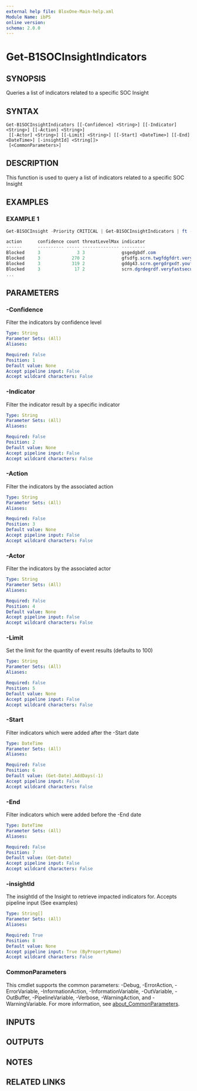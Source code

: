 ```yaml
---
external help file: BloxOne-Main-help.xml
Module Name: ibPS
online version:
schema: 2.0.0
---
```


# Get-B1SOCInsightIndicators

## SYNOPSIS
Queries a list of indicators related to a specific SOC Insight

## SYNTAX

```
Get-B1SOCInsightIndicators [[-Confidence] <String>] [[-Indicator] <String>] [[-Action] <String>]
 [[-Actor] <String>] [[-Limit] <String>] [[-Start] <DateTime>] [[-End] <DateTime>] [-insightId] <String[]>
 [<CommonParameters>]
```

## DESCRIPTION
This function is used to query a list of indicators related to a specific SOC Insight

## EXAMPLES

### EXAMPLE 1
```powershell
Get-B1SOCInsight -Priority CRITICAL | Get-B1SOCInsightIndicators | ft -AutoSize

action      confidence count threatLevelMax indicator                                    timeMax              timeMin
------      ---------- ----- -------------- ---------                                    -------              -------
Blocked     3              3 3              gsgedgbdf.com                     3/26/2024 8:00:00AM  3/26/2024 8:00:00AM
Blocked     3            270 2              gfsdfg.scrn.twgfdgfdrt.veryfastsecureweb.com 3/26/2024 1:00:00PM  3/26/2024 1:00:00PM
Blocked     3            319 2              gddg43.scrn.gergdrgxd†.youfastsecureweb.com  3/26/2024 1:00:00PM  3/26/2024 1:00:00PM
Blocked     3             17 2              scrn.dgrdegrdf.veryfastsecureweb.com         3/26/2024 1:00:00PM  3/26/2024 1:00:00PM
...
```

## PARAMETERS

### -Confidence
Filter the indicators by confidence level

```yaml
Type: String
Parameter Sets: (All)
Aliases:

Required: False
Position: 1
Default value: None
Accept pipeline input: False
Accept wildcard characters: False
```

### -Indicator
Filter the indicator result by a specific indicator

```yaml
Type: String
Parameter Sets: (All)
Aliases:

Required: False
Position: 2
Default value: None
Accept pipeline input: False
Accept wildcard characters: False
```

### -Action
Filter the indicators by the associated action

```yaml
Type: String
Parameter Sets: (All)
Aliases:

Required: False
Position: 3
Default value: None
Accept pipeline input: False
Accept wildcard characters: False
```

### -Actor
Filter the indicators by the associated actor

```yaml
Type: String
Parameter Sets: (All)
Aliases:

Required: False
Position: 4
Default value: None
Accept pipeline input: False
Accept wildcard characters: False
```

### -Limit
Set the limit for the quantity of event results (defaults to 100)

```yaml
Type: String
Parameter Sets: (All)
Aliases:

Required: False
Position: 5
Default value: None
Accept pipeline input: False
Accept wildcard characters: False
```

### -Start
Filter indicators which were added after the -Start date

```yaml
Type: DateTime
Parameter Sets: (All)
Aliases:

Required: False
Position: 6
Default value: (Get-Date).AddDays(-1)
Accept pipeline input: False
Accept wildcard characters: False
```

### -End
Filter indicators which were added before the -End date

```yaml
Type: DateTime
Parameter Sets: (All)
Aliases:

Required: False
Position: 7
Default value: (Get-Date)
Accept pipeline input: False
Accept wildcard characters: False
```

### -insightId
The insightId of the Insight to retrieve impacted indicators for. 
Accepts pipeline input (See examples)

```yaml
Type: String[]
Parameter Sets: (All)
Aliases:

Required: True
Position: 8
Default value: None
Accept pipeline input: True (ByPropertyName)
Accept wildcard characters: False
```

### CommonParameters
This cmdlet supports the common parameters: -Debug, -ErrorAction, -ErrorVariable, -InformationAction, -InformationVariable, -OutVariable, -OutBuffer, -PipelineVariable, -Verbose, -WarningAction, and -WarningVariable. For more information, see [about_CommonParameters](http://go.microsoft.com/fwlink/?LinkID=113216).

## INPUTS

## OUTPUTS

## NOTES

## RELATED LINKS
